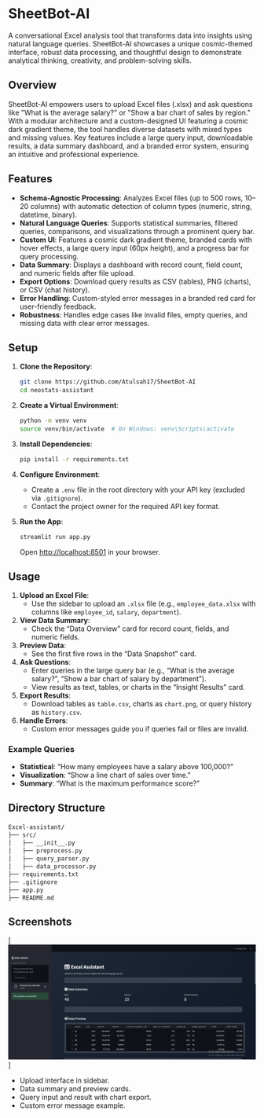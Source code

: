 # SheetBot-AI

A conversational Excel analysis tool that transforms data into insights using natural language queries. SheetBot-AI showcases a unique cosmic-themed interface, robust data processing, and thoughtful design to demonstrate analytical thinking, creativity, and problem-solving skills.

## Overview

SheetBot-AI empowers users to upload Excel files (.xlsx) and ask questions like "What is the average salary?" or "Show a bar chart of sales by region." With a modular architecture and a custom-designed UI featuring a cosmic dark gradient theme, the tool handles diverse datasets with mixed types and missing values. Key features include a large query input, downloadable results, a data summary dashboard, and a branded error system, ensuring an intuitive and professional experience.

## Features

- **Schema-Agnostic Processing**: Analyzes Excel files (up to 500 rows, 10–20 columns) with automatic detection of column types (numeric, string, datetime, binary).
- **Natural Language Queries**: Supports statistical summaries, filtered queries, comparisons, and visualizations through a prominent query bar.
- **Custom UI**: Features a cosmic dark gradient theme, branded cards with hover effects, a large query input (60px height), and a progress bar for query processing.
- **Data Summary**: Displays a dashboard with record count, field count, and numeric fields after file upload.
- **Export Options**: Download query results as CSV (tables), PNG (charts), or CSV (chat history).
- **Error Handling**: Custom-styled error messages in a branded red card for user-friendly feedback.
- **Robustness**: Handles edge cases like invalid files, empty queries, and missing data with clear error messages.

## Setup

1. **Clone the Repository**:
   ```bash
   git clone https://github.com/Atulsah17/SheetBot-AI
   cd neostats-assistant
   ```

2. **Create a Virtual Environment**:
   ```bash
   python -m venv venv
   source venv/bin/activate  # On Windows: venv\Scripts\activate
   ```

3. **Install Dependencies**:
   ```bash
   pip install -r requirements.txt
   ```

4. **Configure Environment**:
   - Create a `.env` file in the root directory with your API key (excluded via `.gitignore`).
   - Contact the project owner for the required API key format.

5. **Run the App**:
   ```bash
   streamlit run app.py
   ```
   Open [http://localhost:8501](http://localhost:8501) in your browser.

## Usage

1. **Upload an Excel File**:
   - Use the sidebar to upload an `.xlsx` file (e.g., `employee_data.xlsx` with columns like `employee_id`, `salary`, `department`).
2. **View Data Summary**:
   - Check the “Data Overview” card for record count, fields, and numeric fields.
3. **Preview Data**:
   - See the first five rows in the “Data Snapshot” card.
4. **Ask Questions**:
   - Enter queries in the large query bar (e.g., “What is the average salary?”, “Show a bar chart of salary by department”).
   - View results as text, tables, or charts in the “Insight Results” card.
5. **Export Results**:
   - Download tables as `table.csv`, charts as `chart.png`, or query history as `history.csv`.
6. **Handle Errors**:
   - Custom error messages guide you if queries fail or files are invalid.

### Example Queries
- **Statistical**: “How many employees have a salary above 100,000?”
- **Visualization**: “Show a line chart of sales over time.”
- **Summary**: “What is the maximum performance score?”

## Directory Structure

```
Excel-assistant/
├── src/
│   ├── __init__.py
│   ├── preprocess.py
│   ├── query_parser.py
│   ├── data_processor.py
├── requirements.txt
├── .gitignore
├── app.py
├── README.md
```

## Screenshots

[![alt text](<Interface.png>)]
- Upload interface in sidebar.
- Data summary and preview cards.
- Query input and result with chart export.
- Custom error message example.

